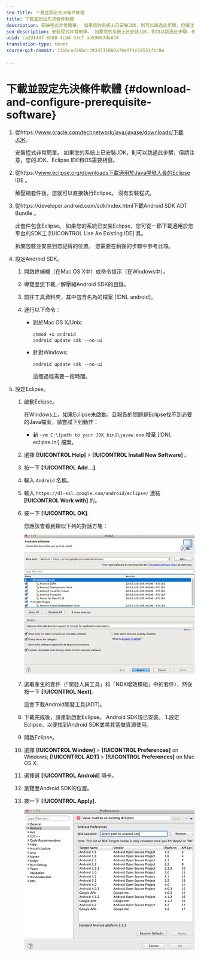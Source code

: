 ```yaml
---
seo-title: 下載並設定先決條件軟體
title: 下載並設定先決條件軟體
description: 安裝程式非常簡單。 如果您的系統上已安裝JDK，則可以跳過此步驟，但請注意，您的JDK、Eclipse IDE和OS需要相容。
seo-description: 安裝程式非常簡單。 如果您的系統上已安裝JDK，則可以跳過此步驟，但請注意，您的JDK、Eclipse IDE和OS需要相容。
uuid: ca29144f-8088-4c8d-93cf-aa59007da034
translation-type: tm+mt
source-git-commit: 31b6cad26bcc393d731080a70eff1c59551f1c8e

---
```



# 下載並設定先決條件軟體 {#download-and-configure-prerequisite-software}

1. 從https://www.oracle.com/technetwork/java/javase/downloads/下載 [JDK](https://www.oracle.com/technetwork/java/javase/downloads/)。

   安裝程式非常簡單。 如果您的系統上已安裝JDK，則可以跳過此步驟，但請注意，您的JDK、Eclipse IDE和OS需要相容。
1. 從https://www.eclipse.org/downloads下載適用於Java開發人員的Eclipse IDE [](https://www.eclipse.org/downloads)。

   解壓縮套件後，您就可以直接執行Eclipse。 沒有安裝程式。
1. 從https://developer.android.com/sdk/index.html下載Android SDK ADT Bundle [](https://developer.android.com/sdk/index.html)。

   此套件包含Eclipse。 如果您的系統已安裝Eclipse，您可從一節下載適用於您平台的SDK工 [!UICONTROL Use An Existing IDE] 具。

   拆開包裝並安裝到您記得的位置。 您需要在稍後的步驟中參考此項。
1. 設定Android SDK。
   1. 開啟終端機（在Mac OS X中）或命令提示（在Windows中）。
   1. 導覽至您下載／解壓縮Android SDK的目錄。
   1. 前往工具資料夾，其中包含名為的檔案 [!DNL android]。
   1. 運行以下命令：

      * 對於Mac OS X/Unix:

         ```
         chmod +x android 
         android update sdk --no-ui
         ```

      * 針對Windows:

         ```
         android update sdk --no-ui
         ```

         這個過程需要一段時間。

1. 設定Eclipse。
   1. 啟動Eclipse。

      在Windows上，如果Eclipse未啟動，且報告的問題是Eclipse找不到必要的Java檔案，請嘗試下列動作：

      * 新 `-vm C:\[path to your JDK bin]\javaw.exe` 增至 [!DNL eclipse.ini] 檔案。
   1. 選擇 **[!UICONTROL Help]** > **[!UICONTROL Install New Software]** 。
   1. 按一下 **[!UICONTROL Add...]**.
   1. 輸入 `Android` 名稱。
   1. 輸入 `https://dl-ssl.google.com/android/eclipse/` 連結 **[!UICONTROL Work with]** 的。
   1. 按一下 **[!UICONTROL OK]**.

      您應該會看到類似下列的對話方塊：

      ![](assets/available_software.jpg)

   1. 選取產生的套件（「開發人員工具」和「NDK增效模組」中的套件），然後按一下 **[!UICONTROL Next]**。

      這會下載Android開發工具(ADT)。
   1. 下載完成後，請重新啟動Eclipse。
   Android SDK現已安裝。 1.設定Eclipse，以便找到Android SDK並將其當做資源使用。
   1. 開啟Eclipse。
   1. 選擇 **[!UICONTROL Window]** > **[!UICONTROL Preferences]** on Windows; **[!UICONTROL ADT]** > **[!UICONTROL Preferences]** on Mac OS X.
   1. 選擇選 **[!UICONTROL Android]** 項卡。
   1. 瀏覽至Android SDK的位置。
   1. 按一下 **[!UICONTROL Apply]**.

      ![步驟結果](assets/ss2.jpg)


